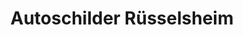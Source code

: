 ---
title: "Autoschilder Rüsselsheim"
url: /ruesselsheim-am-main/autoschilder-ruesselsheim/
shop: Beschriftungen
---